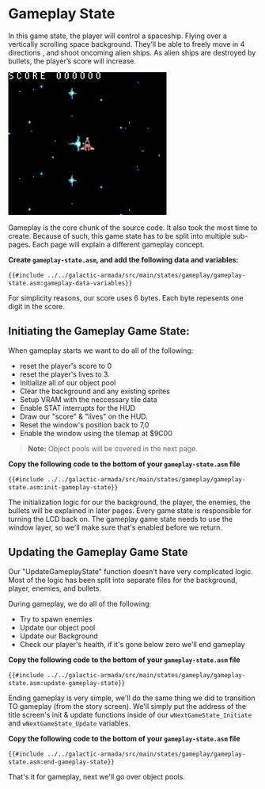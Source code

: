 # Gameplay State

In this game state, the player will control a spaceship. Flying over a vertically scrolling space background. They’ll be able to freely move in 4 directions , and shoot oncoming alien ships. As alien ships are destroyed by bullets, the player’s score will increase.

![rgbds-shmup-gameplay.gif](../assets/part3/img/rgbds-shmup-gameplay.gif)

Gameplay is the core chunk of the source code. It also took the most time to create. Because of such, this game state has to be split into multiple sub-pages. Each page will explain a different gameplay concept.

**Create `gameplay-state.asm`, and add the following data and variables:**

```rgbasm,linenos,start={{#line_no_of "" ../../galactic-armada/src/main/states/gameplay/gameplay-state.asm:gameplay-data-variables}}
{{#include ../../galactic-armada/src/main/states/gameplay/gameplay-state.asm:gameplay-data-variables}}
```

For simplicity reasons, our score uses 6 bytes. Each byte repesents one digit in the score.

## Initiating the Gameplay Game State:

When gameplay starts we want to do all of the following:
- reset the player's score to 0
- reset the player's lives to 3. 
- Initialize all of our object pool
- Clear the background and any existing sprites
- Setup VRAM with the neccessary tile data
- Enable STAT interrupts for the HUD
- Draw our "score" & "lives"  on the HUD.
- Reset the window's position back to 7,0
- Enable the window using the tilemap at $9C00

>**Note:** Object pools will be covered in the next page.

**Copy the following code to the bottom of your `gameplay-state.asm` file**

```rgbasm,linenos,start={{#line_no_of "" ../../galactic-armada/src/main/states/gameplay/gameplay-state.asm:init-gameplay-state}}
{{#include ../../galactic-armada/src/main/states/gameplay/gameplay-state.asm:init-gameplay-state}}
```

The initialization logic for our the background, the player, the enemies, the bullets will be explained in later pages. Every game state is responsible for turning the LCD back on. The gameplay game state needs to use the window layer, so we'll make sure that's enabled before we return.

## Updating the Gameplay Game State

Our "UpdateGameplayState" function doesn't have very complicated logic. Most of the logic has been split into separate files for the background, player, enemies, and bullets.

During gameplay, we do all of the following:
* Try to spawn enemies
* Update our object pool
* Update our Background
* Check our player's health, if it's gone below zero we'll end gameplay
  
**Copy the following code to the bottom of your `gameplay-state.asm` file**

```rgbasm,linenos,start={{#line_no_of "" ../../galactic-armada/src/main/states/gameplay/gameplay-state.asm:update-gameplay-state}}
{{#include ../../galactic-armada/src/main/states/gameplay/gameplay-state.asm:update-gameplay-state}}
```

Ending gameplay is very simple, we'll do the same thing we did to transition TO gameplay (from the story screen). We'll simply put the address of the title screen's init & update functions inside of our `wNextGameState_Initiate` and `wNextGameState_Update` variables.

**Copy the following code to the bottom of your `gameplay-state.asm` file**

```rgbasm,linenos,start={{#line_no_of "" ../../galactic-armada/src/main/states/gameplay/gameplay-state.asm:end-gameplay-state}}
{{#include ../../galactic-armada/src/main/states/gameplay/gameplay-state.asm:end-gameplay-state}}
```
That's it for gameplay, next we'll go over object pools.
